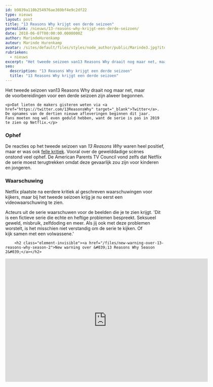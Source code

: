 ```yaml
---
id: b9839a110b254976ae369bf4e9c2df22
type: nieuws
layout: post
title: "13 Reasons Why krijgt een derde seizoen"
permalink: /nieuws/13-reasons-why-krijgt-een-derde-seizoen/
date: 2018-06-07T00:00:00.0000000Z
author: MarindeHurenkamp
auteur: Marinde Hurenkamp
avatar: /sites/default/files/styles/node_author/public/Marinde3.jpg?itok=LMRPApOG
rubrieken:
  - nieuws
excerpt: "Het tweede seizoen van13 Reasons Why draait nog maar net, maar de voorbereidingen voor een derde seizoen zijn alweer begonnen.  "
seo:
  description: "13 Reasons Why krijgt een derde seizoen"
  title: "13 Reasons Why krijgt een derde seizoen"
---
```

Het tweede seizoen van13 Reasons Why draait nog maar net, maar de voorbereidingen voor een derde seizoen zijn alweer begonnen.  

    <p>Dat lieten de makers gisteren weten via <a href="https://twitter.com/13ReasonsWhy" target="_blank">Twitter</a>. De opnames van de dertien nieuwe afleveringen beginnen dit jaar. Fans moeten nog wel even geduld hebben, want de serie is pas in 2019 te zien op Netflix.</p>
<h3>Ophef</h3>
<p>De reacties op het tweede seizoen van <em>13 Reasons Why</em> waren heel positief, maar er was ook <a href="/nieuws-entertainment/tweede-seizoen-13-reasons-why-krijgt-felle-kritiek">felle kritiek</a>. Vooral over de gewelddadige scènes onstond veel ophef. De American Parents TV Council vond zelfs dat Netflix de serie moest terugtrekken omdat deze gevaarlijk zou zijn voor kinderen en jongeren. </p>
<h3>Waarschuwing</h3>
<p>Netflix plaatste na eerdere kritiek al geschreven waarschuwingen voor kijkers, maar bij het tweede seizoen krijg je nu eerst een videowaarschuwing te zien.</p>
<p>Acteurs uit de serie waarschuwen voor de beelden die je te zien krijgt. 'Dit is een fictieve serie die echte en heftige problemen bespreekt. Seksueel geweld, misbruik, zelfdoding en meer. Als jij ook met deze problemen worstelt, is het misschien niet verstandig om de serie te kijken. Of kijk samen met een volwassene.' <div class="media media-element-container media-default"><div id="file-533632" class="file file-video file-video-youtube">

        <h2 class="element-invisible"><a href="/files/new-warning-over-13-reasons-why-season-2">New warning over &#039;13 Reasons Why Season 2&#039;</a></h2>
    
  
  <div class="content">
    <div class="media-youtube-video media-element file-default media-youtube-1">
  <iframe class="media-youtube-player" width="640" height="390" title="New warning over &#039;13 Reasons Why Season 2&#039;" src="https://www.youtube.com/embed/efEvNBqHXEA?wmode=opaque&controls=" name="New warning over &#039;13 Reasons Why Season 2&#039;" frameborder="0" allowfullscreen="">Video van New warning over &amp;#039;13 Reasons Why Season 2&amp;#039;</iframe>
</div>
  </div>

  
</div>
</div>  
